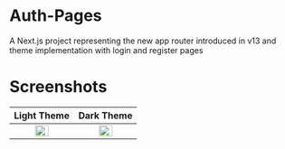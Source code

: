 
# Auth-Pages

A Next.js project representing the new app router introduced in v13 and theme implementation with login and register pages

# Screenshots

Light Theme             |  Dark Theme
:-------------------------:|:-------------------------:
<img src="light link" width=50% height=50%>  |  <img src="dark link" width=50% height=50%>
